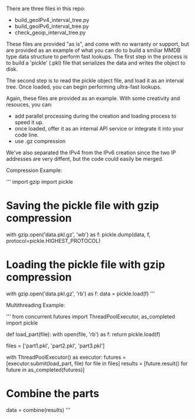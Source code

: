 There are three files in this repo:

   - build_geoIPv4_interval_tree.py
   - build_geoIPv6_interval_tree.py
   - check_geoip_interval_tree.py

These files are provided "as is", and come with no warranty or support, but are provided as an example of what you can do to build a smiliar MMDB type
data structure to perform fast lookups.  The first step in the process is to build a 'pickle' (.pkl) file that serializes the data and writes the object
to disk.

The second step is to read the pickle object file, and load it as an interval tree.  Once loaded, you can begin performing ultra-fast lookups.

Again, these files are provided as an example. With some creativity and resouces, you can:

* add parallel processing during the creation and loading process to speed it up.
* once loaded, offer it as an internal API service or integrate it into your code line.
* use .gz compression

We've also separated the IPv4 from the IPv6 creation since the two IP addresses are very diffent, but the code could easily be merged.

Compression Example:

'''
import gzip
import pickle

# Saving the pickle file with gzip compression

with gzip.open('data.pkl.gz', 'wb') as f:
   pickle.dump(data, f, protocol=pickle.HIGHEST_PROTOCOL)

# Loading the pickle file with gzip compression
with gzip.open('data.pkl.gz', 'rb') as f:
   data = pickle.load(f)
'''

Multithreading Example:

'''
from concurrent.futures import ThreadPoolExecutor, as_completed
import pickle

def load_part(file):
   with open(file, 'rb') as f:
      return pickle.load(f)

files = ['part1.pkl', 'part2.pkl', 'part3.pkl']

with ThreadPoolExecutor() as executor:
   futures = [executor.submit(load_part, file) for file in files]
   results = [future.result() for future in as_completed(futures)]
   
   # Combine the parts
data = combine(results)
'''

